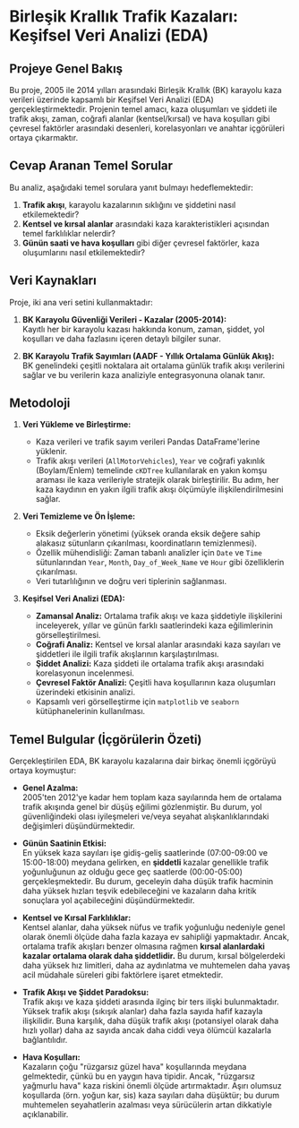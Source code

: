 # Birleşik Krallık Trafik Kazaları: Keşifsel Veri Analizi (EDA)

## Projeye Genel Bakış

Bu proje, 2005 ile 2014 yılları arasındaki Birleşik Krallık (BK) karayolu kaza verileri üzerinde kapsamlı bir Keşifsel Veri Analizi (EDA) gerçekleştirmektedir. Projenin temel amacı, kaza oluşumları ve şiddeti ile trafik akışı, zaman, coğrafi alanlar (kentsel/kırsal) ve hava koşulları gibi çevresel faktörler arasındaki desenleri, korelasyonları ve anahtar içgörüleri ortaya çıkarmaktır.

## Cevap Aranan Temel Sorular

Bu analiz, aşağıdaki temel sorulara yanıt bulmayı hedeflemektedir:

1. **Trafik akışı**, karayolu kazalarının sıklığını ve şiddetini nasıl etkilemektedir?  
2. **Kentsel ve kırsal alanlar** arasındaki kaza karakteristikleri açısından temel farklılıklar nelerdir?  
3. **Günün saati ve hava koşulları** gibi diğer çevresel faktörler, kaza oluşumlarını nasıl etkilemektedir?

## Veri Kaynakları

Proje, iki ana veri setini kullanmaktadır:

1. **BK Karayolu Güvenliği Verileri - Kazalar (2005-2014):**  
   Kayıtlı her bir karayolu kazası hakkında konum, zaman, şiddet, yol koşulları ve daha fazlasını içeren detaylı bilgiler sunar.

2. **BK Karayolu Trafik Sayımları (AADF - Yıllık Ortalama Günlük Akış):**  
   BK genelindeki çeşitli noktalara ait ortalama günlük trafik akışı verilerini sağlar ve bu verilerin kaza analiziyle entegrasyonuna olanak tanır.

## Metodoloji

1. **Veri Yükleme ve Birleştirme:**  
   * Kaza verileri ve trafik sayım verileri Pandas DataFrame'lerine yüklenir.  
   * Trafik akışı verileri (`AllMotorVehicles`), `Year` ve coğrafi yakınlık (Boylam/Enlem) temelinde `cKDTree` kullanılarak en yakın komşu araması ile kaza verileriyle stratejik olarak birleştirilir. Bu adım, her kaza kaydının en yakın ilgili trafik akışı ölçümüyle ilişkilendirilmesini sağlar.

2. **Veri Temizleme ve Ön İşleme:**  
   * Eksik değerlerin yönetimi (yüksek oranda eksik değere sahip alakasız sütunların çıkarılması, koordinatların temizlenmesi).  
   * Özellik mühendisliği: Zaman tabanlı analizler için `Date` ve `Time` sütunlarından `Year`, `Month`, `Day_of_Week_Name` ve `Hour` gibi özelliklerin çıkarılması.  
   * Veri tutarlılığının ve doğru veri tiplerinin sağlanması.

3. **Keşifsel Veri Analizi (EDA):**  
   * **Zamansal Analiz:** Ortalama trafik akışı ve kaza şiddetiyle ilişkilerini inceleyerek, yıllar ve günün farklı saatlerindeki kaza eğilimlerinin görselleştirilmesi.  
   * **Coğrafi Analiz:** Kentsel ve kırsal alanlar arasındaki kaza sayıları ve şiddetleri ile ilgili trafik akışlarının karşılaştırılması.  
   * **Şiddet Analizi:** Kaza şiddeti ile ortalama trafik akışı arasındaki korelasyonun incelenmesi.  
   * **Çevresel Faktör Analizi:** Çeşitli hava koşullarının kaza oluşumları üzerindeki etkisinin analizi.  
   * Kapsamlı veri görselleştirme için `matplotlib` ve `seaborn` kütüphanelerinin kullanılması.

## Temel Bulgular (İçgörülerin Özeti)

Gerçekleştirilen EDA, BK karayolu kazalarına dair birkaç önemli içgörüyü ortaya koymuştur:

* **Genel Azalma:**  
  2005'ten 2012'ye kadar hem toplam kaza sayılarında hem de ortalama trafik akışında genel bir düşüş eğilimi gözlenmiştir. Bu durum, yol güvenliğindeki olası iyileşmeleri ve/veya seyahat alışkanlıklarındaki değişimleri düşündürmektedir.

* **Günün Saatinin Etkisi:**  
  En yüksek kaza sayıları işe gidiş-geliş saatlerinde (07:00-09:00 ve 15:00-18:00) meydana gelirken, en **şiddetli** kazalar genellikle trafik yoğunluğunun az olduğu gece geç saatlerde (00:00-05:00) gerçekleşmektedir. Bu durum, geceleyin daha düşük trafik hacminin daha yüksek hızları teşvik edebileceğini ve kazaların daha kritik sonuçlara yol açabileceğini düşündürmektedir.

* **Kentsel ve Kırsal Farklılıklar:**  
  Kentsel alanlar, daha yüksek nüfus ve trafik yoğunluğu nedeniyle genel olarak önemli ölçüde daha fazla kazaya ev sahipliği yapmaktadır. Ancak, ortalama trafik akışları benzer olmasına rağmen **kırsal alanlardaki kazalar ortalama olarak daha şiddetlidir.** Bu durum, kırsal bölgelerdeki daha yüksek hız limitleri, daha az aydınlatma ve muhtemelen daha yavaş acil müdahale süreleri gibi faktörlere işaret etmektedir.

* **Trafik Akışı ve Şiddet Paradoksu:**  
  Trafik akışı ve kaza şiddeti arasında ilginç bir ters ilişki bulunmaktadır. Yüksek trafik akışı (sıkışık alanlar) daha fazla sayıda hafif kazayla ilişkilidir. Buna karşılık, daha düşük trafik akışı (potansiyel olarak daha hızlı yollar) daha az sayıda ancak daha ciddi veya ölümcül kazalarla bağlantılıdır.

* **Hava Koşulları:**  
  Kazaların çoğu "rüzgarsız güzel hava" koşullarında meydana gelmektedir, çünkü bu en yaygın hava tipidir. Ancak, "rüzgarsız yağmurlu hava" kaza riskini önemli ölçüde artırmaktadır. Aşırı olumsuz koşullarda (örn. yoğun kar, sis) kaza sayıları daha düşüktür; bu durum muhtemelen seyahatlerin azalması veya sürücülerin artan dikkatiyle açıklanabilir.

